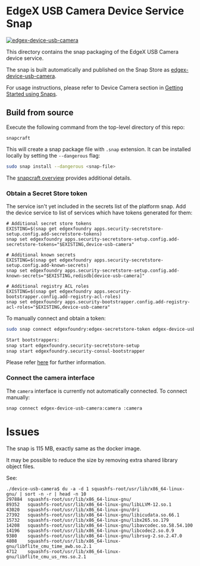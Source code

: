 # EdgeX USB Camera Device Service Snap
[![edgex-device-usb-camera](https://snapcraft.io/edgex-device-usb-camera/badge.svg)](https://snapcraft.io/edgex-device-usb-camera)

This directory contains the snap packaging of the EdgeX USB Camera device service.

The snap is built automatically and published on the Snap Store as [edgex-device-usb-camera].

For usage instructions, please refer to Device Camera section in [Getting Started using Snaps][docs].

## Build from source
Execute the following command from the top-level directory of this repo:
```
snapcraft
```

This will create a snap package file with `.snap` extension. It can be installed locally by setting the `--dangerous` flag:
```bash
sudo snap install --dangerous <snap-file>
```

The [snapcraft overview](https://snapcraft.io/docs/snapcraft-overview) provides additional details.

### Obtain a Secret Store token
<!-- The `edgex-secretstore-token` snap slot makes it possible to automatically receive a token from a locally installed platform snap.

If the snap is built and installed locally, the interface will not auto-connect. You can check the status of the connections by running the `snap connections edgex-device-usb-camera` command. -->

The service isn't yet included in the secrets list of the platform snap.
Add the device service to list of services which have tokens generated for them:
```
# Additional secret store tokens
EXISTING=$(snap get edgexfoundry apps.security-secretstore-setup.config.add-secretstore-tokens)
snap set edgexfoundry apps.security-secretstore-setup.config.add-secretstore-tokens="$EXISTING,device-usb-camera"

# Additional known secrets
EXISTING=$(snap get edgexfoundry apps.security-secretstore-setup.config.add-known-secrets)
snap set edgexfoundry apps.security-secretstore-setup.config.add-known-secrets="$EXISTING,redisdb[device-usb-camera]"

# Additional registry ACL roles
EXISTING=$(snap get edgexfoundry apps.security-bootstrapper.config.add-registry-acl-roles)
snap set edgexfoundry apps.security-bootstrapper.config.add-registry-acl-roles="$EXISTING,device-usb-camera"
```

To manually connect and obtain a token:
```bash
sudo snap connect edgexfoundry:edgex-secretstore-token edgex-device-usb-camera:edgex-secretstore-token

Start bootstrappers:
snap start edgexfoundry.security-secretstore-setup
snap start edgexfoundry.security-consul-bootstrapper 
```

Please refer [here][secret-store-token] for further information.

### Connect the camera interface
The `camera` interface is currently not automatically connected. To connect manually:
```
snap connect edgex-device-usb-camera:camera :camera
```

[edgex-device-usb-camera]: https://snapcraft.io/edgex-device-usb-camera
[docs]: https://docs.edgexfoundry.org/2.2/getting-started/Ch-GettingStartedSnapUsers/#device-usb-camera
[secret-store-token]: https://docs.edgexfoundry.org/2.2/getting-started/Ch-GettingStartedSnapUsers/#secret-store-token

# Issues
The snap is 115 MB, exactly same as the docker image.

It may be possible to reduce the size by removing extra shared library object files.

See:
```
./device-usb-camera$ du -a -d 1 squashfs-root/usr/lib/x86_64-linux-gnu/ | sort -n -r | head -n 10
297884  squashfs-root/usr/lib/x86_64-linux-gnu/
89352   squashfs-root/usr/lib/x86_64-linux-gnu/libLLVM-12.so.1
43020   squashfs-root/usr/lib/x86_64-linux-gnu/dri
27392   squashfs-root/usr/lib/x86_64-linux-gnu/libicudata.so.66.1
15732   squashfs-root/usr/lib/x86_64-linux-gnu/libx265.so.179
14208   squashfs-root/usr/lib/x86_64-linux-gnu/libavcodec.so.58.54.100
14196   squashfs-root/usr/lib/x86_64-linux-gnu/libcodec2.so.0.9
9380    squashfs-root/usr/lib/x86_64-linux-gnu/librsvg-2.so.2.47.0
4808    squashfs-root/usr/lib/x86_64-linux-gnu/libflite_cmu_time_awb.so.2.1
4712    squashfs-root/usr/lib/x86_64-linux-gnu/libflite_cmu_us_rms.so.2.1
```